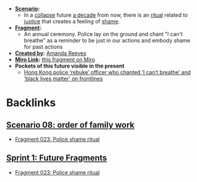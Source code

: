- **[Scenario](<Scenario.md>):** 
    - In a [collapse](<collapse.md>) future [a decade](<a decade.md>) from now, there is an [ritual](<ritual.md>) related to [justice](<justice.md>) that creates a feeling of [shame](<shame.md>).
- **[Fragment](<Fragment.md>):** 
    - An annual ceremony. Police lay on the ground and chant "I can't breathe" as a reminder to be just in our actions and embody shame for past actions
- **[Created by](<Created by.md>):** [Amanda Reeves](<Amanda Reeves.md>)
- **[Miro Link](<Miro Link.md>):** [this fragment on Miro](https://miro.com/app/board/o9J_kpEmVVk=/?moveToWidget=3074457348849827752&cot=6)
- **Pockets of this future visible in the present**
    - [Hong Kong police ‘rebuke’ officer who chanted ‘I can’t breathe’ and ‘black lives matter’ on frontlines](https://hongkongfp.com/2020/06/13/video-hong-kong-police-rebuke-officer-who-chanted-i-cant-breathe-and-black-lives-matter-on-frontlines/)

# Backlinks
## [Scenario 08: order of family work](<Scenario 08: order of family work.md>)
- [Fragment 023: Police shame ritual](<Fragment 023: Police shame ritual.md>)

## [Sprint 1: Future Fragments](<Sprint 1: Future Fragments.md>)
- [Fragment 023: Police shame ritual](<Fragment 023: Police shame ritual.md>)

